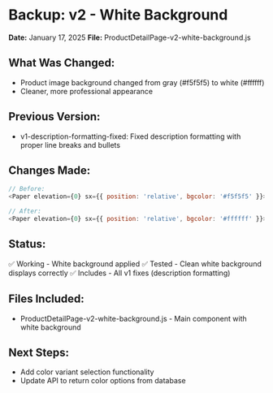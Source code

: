 # Backup: v2 - White Background
**Date:** January 17, 2025
**File:** ProductDetailPage-v2-white-background.js

## What Was Changed:
- Product image background changed from gray (#f5f5f5) to white (#ffffff)
- Cleaner, more professional appearance

## Previous Version:
- v1-description-formatting-fixed: Fixed description formatting with proper line breaks and bullets

## Changes Made:
```javascript
// Before:
<Paper elevation={0} sx={{ position: 'relative', bgcolor: '#f5f5f5' }}>

// After:
<Paper elevation={0} sx={{ position: 'relative', bgcolor: '#ffffff' }}>
```

## Status:
✅ Working - White background applied
✅ Tested - Clean white background displays correctly
✅ Includes - All v1 fixes (description formatting)

## Files Included:
- ProductDetailPage-v2-white-background.js - Main component with white background

## Next Steps:
- Add color variant selection functionality
- Update API to return color options from database
